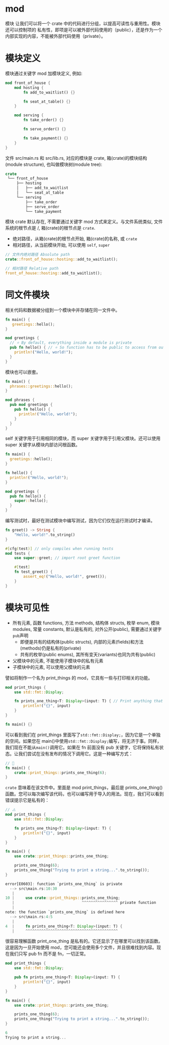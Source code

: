 # mod

模块 让我们可以将一个 crate 中的代码进行分组，以提高可读性与重用性。模块还可以控制项的 私有性，即项是可以被外部代码使用的（public），还是作为一个内部实现的内容，不能被外部代码使用（private）。

# 模块定义

模块通过关键字 mod 加模块定义, 例如:

```rs
mod front_of_house {
    mod hosting {
        fn add_to_waitlist() {}

        fn seat_at_table() {}
    }

    mod serving {
        fn take_order() {}

        fn serve_order() {}

        fn take_payment() {}
    }
}
```

文件 src/main.rs 和 src/lib.rs, 对应的模块是 crate, 箱(crate)的模块结构(module structure), 也叫做模块树(module tree):

```rs
crate
 └── front_of_house
     ├── hosting
     │   ├── add_to_waitlist
     │   └── seat_at_table
     └── serving
         ├── take_order
         ├── serve_order
         └── take_payment
```

模块 crate 默认存在, 不需要通过关键字 mod 方式来定义。与文件系统类似, 文件系统的根节点是 /, 箱(crate)的根节点是 `crate`.

- 绝对路径，从箱(crate)的根节点开始, 箱(crate)的名称, 或 `crate`
- 相对路径，从当前模块开始, 可以使用 `self`, `super`

```rust
// 文件内绝对路径 Absolute path
crate::front_of_house::hosting::add_to_waitlist();

// 相对路径 Relative path
front_of_house::hosting::add_to_waitlist();
```

# 同文件模块

相关代码和数据被分组到一个模块中并存储在同一文件中。

```rs
fn main() {
   greetings::hello();
}

mod greetings {
  // ⭐️ By default, everything inside a module is private
  pub fn hello() { // ⭐️ So function has to be public to access from outside
    println!("Hello, world!");
  }
}
```

模块也可以嵌套。

```rs
fn main() {
  phrases::greetings::hello();
}

mod phrases {
  pub mod greetings {
    pub fn hello() {
      println!("Hello, world!");
    }
  }
}
```

self 关键字用于引用相同的模块，而 super 关键字用于引用父模块。还可以使用 super 关键字从模块内部访问根函数。

```rs
fn main() {
  greetings::hello();
}

fn hello() {
  println!("Hello, world!");
}

mod greetings {
  pub fn hello() {
    super::hello();
  }
}
```

编写测试时，最好在测试模块中编写测试，因为它们仅在运行测试时才编译。

```rs
fn greet() -> String {
    "Hello, world!".to_string()
}

#[cfg(test)] // only compiles when running tests
mod tests {
    use super::greet; // import root greet function

    #[test]
    fn test_greet() {
        assert_eq!("Hello, world!", greet());
    }
}
```

# 模块可见性

- 所有元素, 函数 functions, 方法 methods, 结构体 structs, 枚举 enum, 模块 modules, 常量 constants, 默认是私有的, 对外公开(public), 需要通过关键字`pub`声明
  - 即便是共有的结构体(public structs), 内部的元素(fields)和方法(methods)仍是私有的(private)
  - 共有的枚举(public enums), 其所有变天(variants)也同为共有(public)
- 父模块中的元素, 不能使用子模块中的私有元素
- 子模块中的元素, 可以使用父模块的元素

譬如将制作一个名为 print_things 的 mod，它具有一些与打印相关的功能。

```rs
mod print_things {
    use std::fmt::Display;

    fn prints_one_thing<T: Display>(input: T) { // Print anything that implements Display
        println!("{}", input)
    }
}

fn main() {}
```

可以看到我们在 print_things 里面写了`std::fmt::Display;`，因为它是一个单独的空间。如果您在 main()中使用`std::fmt::Display;`编写，将无济于事。同样，我们现在不能从`main()`调用它。如果在 fn 前面没有 pub 关键字，它将保持私有状态。让我们尝试在没有发布的情况下调用它。这是一种编写方式：

```rs
// 🚧
fn main() {
    crate::print_things::prints_one_thing(6);
}
```

`crate` 意味着在该文件中。里面是 mod print_things，最后是 prints_one_thing() 函数。您可以每次编写该代码，也可以编写用于导入的用法。现在，我们可以看到错误提示它是私有的：

```rs
// ⚠️
mod print_things {
    use std::fmt::Display;

    fn prints_one_thing<T: Display>(input: T) {
        println!("{}", input)
    }
}

fn main() {
    use crate::print_things::prints_one_thing;

    prints_one_thing(6);
    prints_one_thing("Trying to print a string...".to_string());
}

error[E0603]: function `prints_one_thing` is private
  --> src\main.rs:10:30
   |
10 |     use crate::print_things::prints_one_thing;
   |                              ^^^^^^^^^^^^^^^^ private function
   |
note: the function `prints_one_thing` is defined here
  --> src\main.rs:4:5
   |
4  |     fn prints_one_thing<T: Display>(input: T) {
   |     ^^^^^^^^^^^^^^^^^^^^^^^^^^^^^^^^^^^^^^^^^
```

很容易理解函数 print_one_thing 是私有的。它还显示了在哪里可以找到该函数。这是因为一旦开始使用 mod，您可能还会使用多个文件，并且很难找到内容。现在我们只写 pub fn 而不是 fn，一切正常。

```rs
mod print_things {
    use std::fmt::Display;

    pub fn prints_one_thing<T: Display>(input: T) {
        println!("{}", input)
    }
}

fn main() {
    use crate::print_things::prints_one_thing;

    prints_one_thing(6);
    prints_one_thing("Trying to print a string...".to_string());
}

6
Trying to print a string...
```
